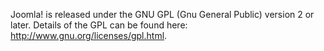 <!-- Filename: What_license_is_Joomla!_released_under%3F / Display title: What license is Joomla! released under? -->

Joomla! is released under the GNU GPL (Gnu General Public) version 2 or
later. Details of the GPL can be found here:
<a href="http://www.gnu.org/licenses/gpl.html" class="external free"
target="_blank"
rel="nofollow noreferrer noopener">http://www.gnu.org/licenses/gpl.html</a>.
